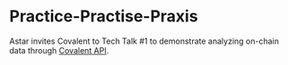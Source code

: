 # Practice-Practise-Praxis


Astar invites Covalent to Tech Talk #1 to demonstrate analyzing on-chain data through [Covalent API](https://www.youtube.com/watch?v=MRYBg6ptkPw).
